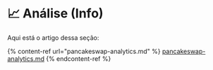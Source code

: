 # 📈 Análise (Info)

Aqui está o artigo dessa seção:

{% content-ref url="pancakeswap-analytics.md" %}
[pancakeswap-analytics.md](pancakeswap-analytics.md)
{% endcontent-ref %}

